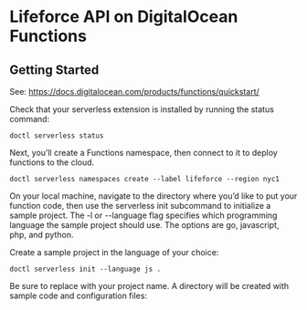 # Lifeforce API on DigitalOcean Functions

## Getting Started

See: https://docs.digitalocean.com/products/functions/quickstart/

Check that your serverless extension is installed by running the status command:
```
doctl serverless status
```

Next, you’ll create a Functions namespace, then connect to it to deploy functions to the cloud.

```
doctl serverless namespaces create --label lifeforce --region nyc1
```

On your local machine, navigate to the directory where you’d like to put your function code, then use the serverless init subcommand to initialize a sample project. The -l or --language flag specifies which programming language the sample project should use. The options are go, javascript, php, and python.

Create a sample project in the language of your choice:

```
doctl serverless init --language js .
```

Be sure to replace <example-project> with your project name. A directory will be created with sample code and configuration files:

